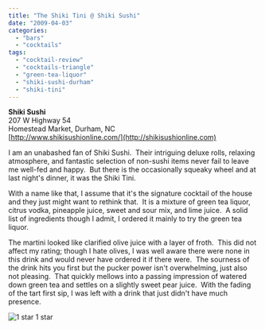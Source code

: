 ```yaml
---
title: "The Shiki Tini @ Shiki Sushi"
date: "2009-04-03"
categories:
  - "bars"
  - "cocktails"
tags:
  - "cocktail-review"
  - "cocktails-triangle"
  - "green-tea-liquor"
  - "shiki-sushi-durham"
  - "shiki-tini"
---
```


**Shiki Sushi**\
207 W Highway 54\
Homestead Market, Durham, NC\
[http://www.shikisushionline.com/](http://shikisushionline.com)

I am an unabashed fan of Shiki Sushi.  Their intriguing deluxe rolls, relaxing atmosphere, and fantastic selection of non-sushi items never fail to leave me well-fed and happy.  But there is the occasionally squeaky wheel and at last night's dinner, it was the Shiki Tini.

With a name like that, I assume that it's the signature cocktail of the house and they just might want to rethink that.  It is a mixture of green tea liquor, citrus vodka, pineapple juice, sweet and sour mix, and lime juice.  A solid list of ingredients though I admit, I ordered it mainly to try the green tea liquor.

The martini looked like clarified olive juice with a layer of froth.  This did not affect my rating; though I hate olives, I was well aware there were none in this drink and would never have ordered it if there were.  The sourness of the drink hits you first but the pucker power isn't overwhelming, just also not pleasing.  That quickly mellows into a passing impression of watered down green tea and settles on a slightly sweet pear juice.  With the fading of the tart first sip, I was left with a drink that just didn't have much presence.




<div class="caption">

![1 star](http://s3.amazonaws.com/thegourmez-wpmedia/2009/04/rating_olive1.gif "rating_olive1") 1 star</div>

